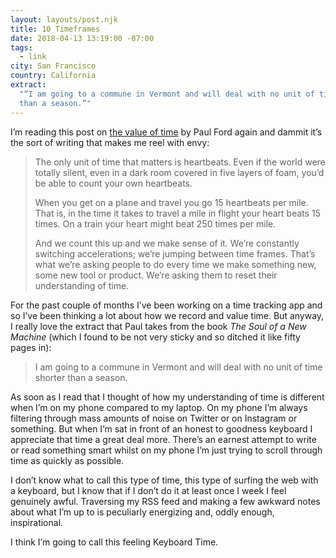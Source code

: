 ```yaml
---
layout: layouts/post.njk
title: 10 Timeframes
date: 2018-04-13 13:19:00 -07:00
tags:
  - link
city: San Francisco
country: California
extract:
  "“I am going to a commune in Vermont and will deal with no unit of time shorter
  than a season.”"
---
```


I’m reading this post on [the value of time](http://contentsmagazine.com/articles/10-timeframes/) by Paul Ford again and dammit it’s the sort of writing that makes me reel with envy:

> The only unit of time that matters is heartbeats. Even if the world were totally silent, even in a dark room covered in five layers of foam, you’d be able to count your own heartbeats.
>
> When you get on a plane and travel you go 15 heartbeats per mile. That is, in the time it takes to travel a mile in flight your heart beats 15 times. On a train your heart might beat 250 times per mile.
>
> And we count this up and we make sense of it. We’re constantly switching accelerations; we’re jumping between time frames. That’s what we’re asking people to do every time we make something new, some new tool or product. We’re asking them to reset their understanding of time.

For the past couple of months I’ve been working on a time tracking app and so I’ve been thinking a lot about how we record and value time. But anyway, I really love the extract that Paul takes from the book _The Soul of a New Machine_ (which I found to be not very sticky and so ditched it like fifty pages in):

> I am going to a commune in Vermont and will deal with no unit of time shorter than a season.

As soon as I read that I thought of how my understanding of time is different when I’m on my phone compared to my laptop. On my phone I’m always filtering through mass amounts of noise on Twitter or on Instagram or something. But when I’m sat in front of an honest to goodness keyboard I appreciate that time a great deal more. There’s an earnest attempt to write or read something smart whilst on my phone I’m just trying to scroll through time as quickly as possible.

I don’t know what to call this type of time, this type of surfing the web with a keyboard, but I know that if I don’t do it at least once I week I feel genuinely awful. Traversing my RSS feed and making a few awkward notes about what I’m up to is peculiarly energizing and, oddly enough, inspirational.

I think I’m going to call this feeling Keyboard Time.

